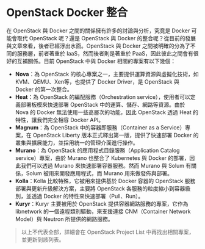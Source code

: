 # OpenStack Docker 整合
在 OpenStack 與 Docker 之間的關係擁有許多的討論與分析，究竟是 Docker 可能會取代 OpenStack 呢？還是 OpenStack 與 Docker 的整合呢？從目前的發展與文章來看，後者已經浮出水面。OpenStack 與 Docker 之間被明確的分為了不同的服務層，前者著重於 IaaS，然而後者則是著重於 PaaS，因此彼此之間會有很好的互補關係。目前 OpenStack 中與 Docker 相關的專案有以下幾個：
* **Nova**：為 OpenStack 的核心專案之一，主要提供運算資源與虛擬化技術，如 KVM、QEMU、Xen等，也提供了 Docker Driver，是 OpenStack 與 Docker 的第一次整合。
* **Heat**：為 OpenStack 的編配服務（Orchestration service），使用者可以定義部署板模來快速部署 OpenStack 中的運算、儲存、網路等資源。由於 Nova 的 Docker 無法使用一些高層次的功能，因此 OpenStack 透過 Heat 的特性，讓我們完全相容 Docker API。
* **Magnum**：為 OpenStack 中的容器即服務（Container as a Service）專案，在 OpenStack Liberty 版本正式釋出第一版，提供了快速部署 Docker 的叢集與擴展能力，並採用統一的管理介面進行操作。
* **Murano**：為 OpenStack 的應用程式目錄服務（Application Catalog service）專案，由於 Murano 也整合了 Kubernetes 與 Docker 的部署，因此我們可以透過 Murano 來快速部署容器服務。然而 Murano 與 Solum 有關係，Solum 被用來開發應用程式，而 Murano 用來做發佈與部署。
* **Kolla**：Kolla 比較特殊，它被用來提供基於 Docker 容器的 OpenStack 服務部署與更新升級解決方案，主要將 OpenStack 各服務的粒度縮小到容器級別，並透過 Docker 的特性來快速部署（Pull、Run）。
* **Kuryr**：Kuryr 主要被用於 OpenStack 提供容器網路服務的專案，它作為 libnetwork 的一個遠程類別驅動，來支援連接 CNM（Container Network Model）與 Neutron 所提供的網路服務。

> 以上不代表全部，詳細會在 OpenStack Project List 中再找出相關專案，並更新到該列表。
